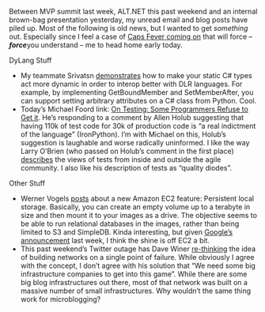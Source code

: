 Between MVP summit last week, ALT.NET this past weekend and an internal
brown-bag presentation yesterday, my unread email and blog posts have
piled up. Most of the following is old news, but I wanted to get
*something* out. Especially since I feel a case of [Caps Fever coming
on](http://www.nhl.com/nhl/app/?service=page&page=NewsPage&articleid=361256)
that will force – ***force***you understand – me to head home early
today.

DyLang Stuff

-   My teammate Srivatsn
    [demonstrates](http://blogs.msdn.com/srivatsn/archive/2008/04/12/turning-your-net-object-models-dynamic-for-ironpython.aspx)
    how to make your static C\# types act more dynamic in order to
    interop better with DLR languages. For example, by implementing
    GetBoundMember and SetMemberAfter, you can support setting arbitrary
    attributes on a C\# class from Python. Cool.
-   Today’s Michael Foord link: [On Testing: Some Programmers Refuse to
    Get
    it](http://www.voidspace.org.uk/python/weblog/arch_d7_2008_04_12.shtml#e960).
    He’s responding to a comment by Allen Holub suggesting that having
    110k of test code for 30k of production code is “a real indictment
    of the language” (IronPython). I’m with Michael on this, Holub’s
    suggestion is laughable and worse radically uninformed. I like the
    way Larry O’Brien (who passed on Holub’s comment in the first place)
    [describes](http://www.knowing.net/PermaLink,guid,1e1d2066-8a6f-4eb9-aff8-4298736712bc.aspx)
    the views of tests from inside and outside the agile community. I
    also like his description of tests as “quality diodes”.

Other Stuff

-   Werner Vogels
    [posts](http://www.allthingsdistributed.com/2008/04/persistent_storage_for_amazon.html)
    about a new Amazon EC2 feature: Persistent local storage. Basically,
    you can create an empty volume up to a terabyte in size and then
    mount it to your images as a drive. The objective seems to be able
    to run relational databases in the images, rather than being limited
    to S3 and SimpleDB. Kinda interesting, but given [Google’s
    announcement](http://googleappengine.blogspot.com/2008/04/introducing-google-app-engine-our-new.html)
    last week, I think the shine is off EC2 a bit.
-   This past weekend’s Twitter outage has Dave Winer
    [re-thinking](http://www.scripting.com/stories/2008/04/21/ifThisWereANormalDayOnTwit.html)
    the idea of building networks on a single point of failure. While
    obviously I agree with the concept, I don’t agree with his solution
    that “We need some big infrastructure companies to get into this
    game”. While there are some big blog infrastructures out there, most
    of that network was built on a massive number of small
    infrastructures. Why wouldn’t the same thing work for microblogging?

